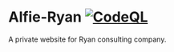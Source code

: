 # Alfie-Ryan [![CodeQL](https://github.com/Murithijoshua/Alfie-Ryan/actions/workflows/codeql.yml/badge.svg)](https://github.com/Murithijoshua/Alfie-Ryan/actions/workflows/codeql.yml)
A private website for Ryan consulting company.
